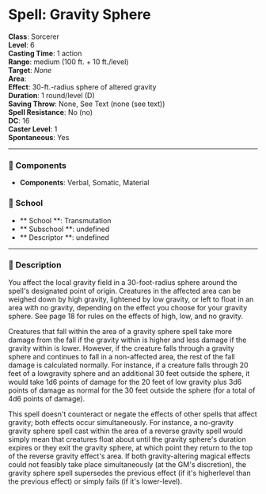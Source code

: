 
# Spell: Gravity Sphere
**Class**: Sorcerer  
**Level**: 6  
**Casting Time**: 1 action  
**Range**: medium (100 ft. + 10 ft./level)  
**Target**: _None_  
**Area**:   
**Effect**: 30-ft.-radius sphere of altered gravity  
**Duration**: 1 round/level (D)  
**Saving Throw**: None, See Text (none (see text))  
**Spell Resistance**: No (no)  
**DC**: 16  
**Caster Level**: 1  
**Spontaneous**: Yes

---

### 🔮 Components
- **Components**: Verbal, Somatic, Material

### 🏫 School
- ** School **: Transmutation
- ** Subschool **: undefined
- ** Descriptor **: undefined
---

### 📜 Description
You affect the local gravity field in a 30-foot-radius sphere around the spell's designated point of origin. Creatures in the affected area can be weighed down by high gravity, lightened by low gravity, or left to float in an area with no gravity, depending on the effect you choose for your gravity sphere. See page 18 for rules on the effects of high, low, and no gravity.

Creatures that fall within the area of a gravity sphere spell take more damage from the fall if the gravity within is higher and less damage if the gravity within is lower. However, if the creature falls through a gravity sphere and continues to fall in a non-affected area, the rest of the fall damage is calculated normally. For instance, if a creature falls through 20 feet of a lowgravity sphere and an additional 30 feet outside the sphere, it would take 1d6 points of damage for the 20 feet of low gravity plus 3d6 points of damage as normal for the 30 feet outside the sphere (for a total of 4d6 points of damage).

This spell doesn't counteract or negate the effects of other spells that affect gravity; both effects occur simultaneously. For instance, a no-gravity gravity sphere spell cast within the area of a reverse gravity spell would simply mean that creatures float about until the gravity sphere's duration expires or they exit the gravity sphere, at which point they return to the top of the reverse gravity effect's area. If both gravity-altering magical effects could not feasibly take place simultaneously (at the GM's discretion), the gravity sphere spell supersedes the previous effect (if it's higherlevel than the previous effect) or simply fails (if it's lower-level).
